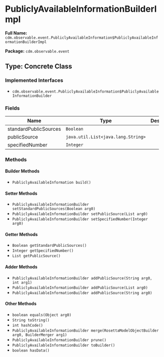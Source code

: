 # PubliclyAvailableInformationBuilderImpl

**Full Name:** `cdm.observable.event.PubliclyAvailableInformation$PubliclyAvailableInformationBuilderImpl`

**Package:** `cdm.observable.event`

## Type: Concrete Class

### Implemented Interfaces

- `cdm.observable.event.PubliclyAvailableInformation$PubliclyAvailableInformationBuilder`

### Fields

| Name | Type | Description |
|------|------|-------------|
| standardPublicSources | `Boolean` |  |
| publicSource | `java.util.List<java.lang.String>` |  |
| specifiedNumber | `Integer` |  |

### Methods

#### Builder Methods

- `PubliclyAvailableInformation build()`

#### Setter Methods

- `PubliclyAvailableInformationBuilder setStandardPublicSources(Boolean arg0)`
- `PubliclyAvailableInformationBuilder setPublicSource(List arg0)`
- `PubliclyAvailableInformationBuilder setSpecifiedNumber(Integer arg0)`

#### Getter Methods

- `Boolean getStandardPublicSources()`
- `Integer getSpecifiedNumber()`
- `List getPublicSource()`

#### Adder Methods

- `PubliclyAvailableInformationBuilder addPublicSource(String arg0, int arg1)`
- `PubliclyAvailableInformationBuilder addPublicSource(List arg0)`
- `PubliclyAvailableInformationBuilder addPublicSource(String arg0)`

#### Other Methods

- `boolean equals(Object arg0)`
- `String toString()`
- `int hashCode()`
- `PubliclyAvailableInformationBuilder merge(RosettaModelObjectBuilder arg0, BuilderMerger arg1)`
- `PubliclyAvailableInformationBuilder prune()`
- `PubliclyAvailableInformationBuilder toBuilder()`
- `boolean hasData()`

